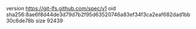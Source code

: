 version https://git-lfs.github.com/spec/v1
oid sha256:8ae6f8d44de3d79d7b2f95d63520746a83ef34f3ca2eaf682dad1bb30c6de78b
size 92439
